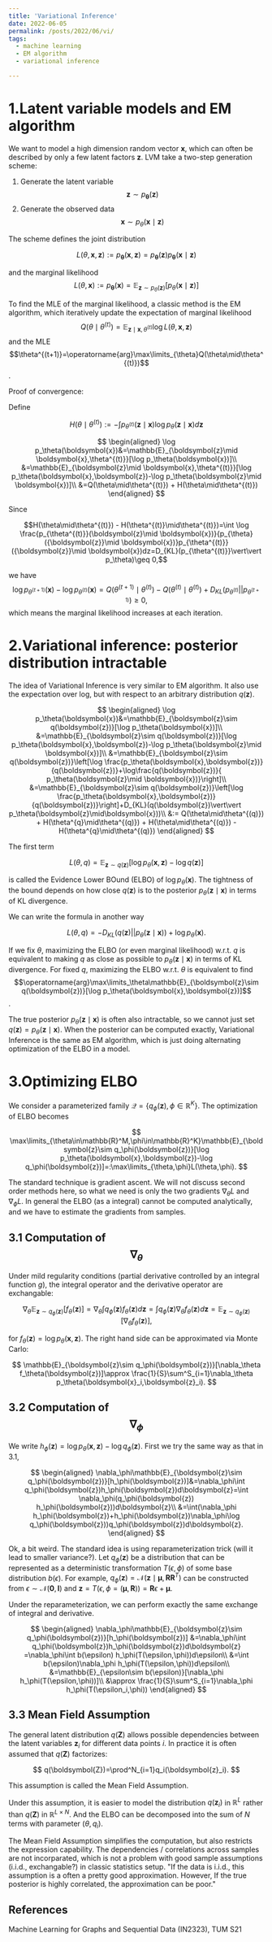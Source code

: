 ```yaml
---
title: 'Variational Inference'
date: 2022-06-05
permalink: /posts/2022/06/vi/
tags: 
  - machine learning
  - EM algorithm
  - variational inference

---
```


1.Latent variable models and EM algorithm
======
We want to model a high dimension random vector $\boldsymbol{x}$, which can often be described by only a few latent factors $\boldsymbol{z}$. LVM take a two-step generation scheme:

1. Generate the latent variable $$\boldsymbol{z} \sim p_{\boldsymbol{\theta}}(\boldsymbol{z})$$
2. Generate the observed data $$\boldsymbol{x} \sim p_{\theta}(\boldsymbol{x} \mid \boldsymbol{z})$$

The scheme defines the joint distribution 

$$
L(\theta,\boldsymbol{x},\boldsymbol{z}):=p_{\boldsymbol{\theta}}(\boldsymbol{x}, \boldsymbol{z})=p_{\boldsymbol{\theta}}(\boldsymbol{z}) p_{\boldsymbol{\theta}}(\boldsymbol{x} \mid \boldsymbol{z})
$$

and the marginal likelihood $$L(\theta,\boldsymbol{x}):=p_{\boldsymbol{\theta}}(\boldsymbol{x})=\mathbb{E}_{\boldsymbol{z}\sim p_\theta(\boldsymbol{z})}[p_\theta(\boldsymbol{x}\mid\boldsymbol{z})]$$

To find the MLE of the marginal likelihood, a classic method is the EM algorithm, which iteratively update the expectation of marginal likelihood $$Q(\theta\mid\theta^{(t)})=\mathbb{E}_{\boldsymbol{z}\mid \boldsymbol{x},\theta^{(t)}}\log L(\theta,\boldsymbol{x},\boldsymbol{z})$$
and the MLE $$\theta^{(t+1)}=\operatorname{arg}\max\limits_{\theta}Q(\theta\mid\theta^{(t)})$$.

Proof of convergence:

Define

$$
H(\theta\mid\theta^{(t)}):=-\int p_{\theta^{(t)}}(\boldsymbol{z}\mid\boldsymbol{x})\log p_\theta(\boldsymbol{z}\mid\boldsymbol{x}) d\boldsymbol{z}
$$

$$
\begin{aligned}
\log p_\theta(\boldsymbol{x})&=\mathbb{E}_{\boldsymbol{z}\mid \boldsymbol{x},\theta^{(t)}}[\log p_\theta(\boldsymbol{x})]\\
&=\mathbb{E}_{\boldsymbol{z}\mid \boldsymbol{x},\theta^{(t)}}[\log p_\theta(\boldsymbol{x},\boldsymbol{z})-\log p_\theta(\boldsymbol{z}\mid \boldsymbol{x})]\\
&=Q(\theta\mid\theta^{(t)}) + H(\theta\mid\theta^{(t)})
\end{aligned}
$$

Since 

$$H(\theta\mid\theta^{(t)}) - H(\theta^{(t)}\mid\theta^{(t)})=\int \log \frac{p_{\theta^{(t)}}(\boldsymbol{z}\mid \boldsymbol{x})}{p_{\theta}({\boldsymbol{z}}\mid \boldsymbol{x})}p_{\theta^{(t)}}({\boldsymbol{z}}\mid \boldsymbol{x})dz=D_{KL}(p_{\theta^{(t)}}\vert\vert p_\theta)\geq 0,$$

we have $$\log p_{\theta^{(t+1)}}(\boldsymbol{x})-\log p_{\theta^{(t)}}(\boldsymbol{x})=Q(\theta^{(t+1)}\mid\theta^{(t)})-Q(\theta^{(t)}\mid\theta^{(t)})+D_{KL}(p_{\theta^{(t)}}\vert\vert p_{\theta^{(t+1)}})\geq 0,$$
which means the marginal likelihood increases at each iteration.

2.Variational inference: posterior distribution intractable
======
The idea of Variational Inference is very similar to EM algorithm. It also use the expectation over log, but with respect to an arbitrary distribution $q(\boldsymbol{z})$.

$$
\begin{aligned}
\log p_\theta(\boldsymbol{x})&=\mathbb{E}_{\boldsymbol{z}\sim q(\boldsymbol{z})}[\log p_\theta(\boldsymbol{x})]\\
&=\mathbb{E}_{\boldsymbol{z}\sim q(\boldsymbol{z})}[\log p_\theta(\boldsymbol{x},\boldsymbol{z})-\log p_\theta(\boldsymbol{z}\mid \boldsymbol{x})]\\
&=\mathbb{E}_{\boldsymbol{z}\sim q(\boldsymbol{z})}\left[\log \frac{p_\theta(\boldsymbol{x},\boldsymbol{z})}{q(\boldsymbol{z})}+\log\frac{q(\boldsymbol{z})}{ p_\theta(\boldsymbol{z}\mid \boldsymbol{x})}\right]\\
&=\mathbb{E}_{\boldsymbol{z}\sim q(\boldsymbol{z})}\left[\log \frac{p_\theta(\boldsymbol{x},\boldsymbol{z})}{q(\boldsymbol{z})}\right]+D_{KL}(q(\boldsymbol{z})\vert\vert p_\theta(\boldsymbol{z}\mid\boldsymbol{x}))\\
&:= Q(\theta\mid\theta^{(q)}) + H(\theta^{q}\mid\theta^{(q)}) + H(\theta\mid\theta^{(q)}) - H(\theta^{q}\mid\theta^{(q)})
\end{aligned}
$$

The first term

$$
L(\theta, q)=\mathbb{E}_{\boldsymbol{z}\sim q(\boldsymbol{z})}\left[\log {p_\theta(\boldsymbol{x},\boldsymbol{z})}-\log{q(\boldsymbol{z})}\right]
$$

is called the Evidence Lower BOund (ELBO) of $\log p_\theta(\boldsymbol{x})$. The tightness of the bound depends on how close $q(\boldsymbol{z})$ is to the posterior $p_\theta(\boldsymbol{z}\mid\boldsymbol{x})$ in terms of KL divergence.

We can write the formula in another way

$$
L(\theta,q)=-D_{KL}(q(\boldsymbol{z})\vert\vert p_\theta(\boldsymbol{z}\mid\boldsymbol{x}))+\log p_\theta(\boldsymbol{x}).
$$

If we fix $\theta$, maximizing the ELBO (or even marginal likelihood) w.r.t. $q$ is equivalent to
making $q$ as close as possible to $p_\theta(\boldsymbol{z}\mid\boldsymbol{x})$ in terms of KL divergence. For fixed $q$, maximizing the ELBO  w.r.t. $\theta$ is equivalent to find $$\operatorname{arg}\max\limits_\theta\mathbb{E}_{\boldsymbol{z}\sim q(\boldsymbol{z})}[\log p_\theta(\boldsymbol{x},\boldsymbol{z})]$$.

The true posterior $p_\theta(\boldsymbol{z}\mid\boldsymbol{x})$ is often also intractable, so we cannot just set $q(\boldsymbol{z})=p_\theta(\boldsymbol{z}\mid\boldsymbol{x})$. When the posterior can be computed exactly, Variational Inference is the same as EM algorithm, which is just doing alternating optimization of the ELBO in a model.

3.Optimizing ELBO
======
We consider a parameterized family $\mathcal{Q}=\{q_\phi(\boldsymbol{z}),\phi\in\mathbb{R}^K\}$. The optimization of ELBO becomes

$$
\max\limits_{\theta\in\mathbb{R}^M,\phi\in\mathbb{R}^K}\mathbb{E}_{\boldsymbol{z}\sim q_\phi(\boldsymbol{z})}[\log p_\theta(\boldsymbol{x},\boldsymbol{z})-\log q_\phi(\boldsymbol{z})]=:\max\limits_{\theta,\phi}L(\theta,\phi).
$$

The standard technique is gradient ascent. We will not discuss second order methods here, so what we need is only the two gradients $\nabla_\theta L$ and $\nabla_\phi L$. In general the ELBO (as a integral) cannot be computed analytically, and we have to estimate the gradients from samples.

3.1 Computation of $$\nabla_\theta$$
------
Under mild regularity conditions (partial derivative controlled by an integral function $g$), the integral operator and the derivative operator are exchangable: 

$$
\nabla_\theta\mathbb{E}_{\boldsymbol{z}\sim q_\phi(\boldsymbol{z})}[f_\theta(\boldsymbol{z})]=\nabla_\theta\int q_\phi(\boldsymbol{z})f_\theta(\boldsymbol{z})d\boldsymbol{z}=\int q_\phi(\boldsymbol{z})\nabla_\theta f_\theta(\boldsymbol{z})d\boldsymbol{z}=\mathbb{E}_{\boldsymbol{z}\sim q_\phi(\boldsymbol{z})}[\nabla_\theta f_\theta(\boldsymbol{z})],
$$

for $f_\theta(\boldsymbol{z})=\log p_\theta(\boldsymbol{x},\boldsymbol{z})$. The right hand side can be approximated via Monte Carlo:

$$
\mathbb{E}_{\boldsymbol{z}\sim q_\phi(\boldsymbol{z})}[\nabla_\theta f_\theta(\boldsymbol{z})]\approx \frac{1}{S}\sum^S_{i=1}\nabla_\theta p_\theta(\boldsymbol{x}_i,\boldsymbol{z}_i).
$$

3.2  Computation of $$\nabla_\phi$$
------
We write $h_\phi(\boldsymbol{z})=\log p_\theta(\boldsymbol{x},\boldsymbol{z})-\log q_\phi(\boldsymbol{z})$. First we try the same way as that in 3.1, 

$$
\begin{aligned}
\nabla_\phi\mathbb{E}_{\boldsymbol{z}\sim q_\phi(\boldsymbol{z})}[h_\phi(\boldsymbol{z})]&=\nabla_\phi\int q_\phi(\boldsymbol{z})h_\phi(\boldsymbol{z})d\boldsymbol{z}=\int \nabla_\phi(q_\phi(\boldsymbol{z}) h_\phi(\boldsymbol{z}))d\boldsymbol{z}\\
&=\int(\nabla_\phi h_\phi(\boldsymbol{z})+h_\phi(\boldsymbol{z})\nabla_\phi\log q_\phi(\boldsymbol{z}))q_\phi(\boldsymbol{z})d\boldsymbol{z}.
\end{aligned}
$$

Ok, a bit weird. The standard idea is using reparameterization trick (will it lead to smaller variance?). Let $q_\phi(\boldsymbol{z})$ be a distribution that can be represented as a deterministic transformation $T(\epsilon, \phi)$ of some base distribution $b(\epsilon)$. For example, $q_\phi(\boldsymbol{z})=\mathcal{N}(\boldsymbol{z}\mid\boldsymbol{\mu},\boldsymbol{R}\boldsymbol{R}^T)$ can be constructed from $\epsilon\sim\mathcal{N}(\boldsymbol{0},\boldsymbol{I})$ and $\boldsymbol{z}=T(\epsilon, \phi=(\boldsymbol{\mu},\boldsymbol{R}))=\boldsymbol{R}\epsilon+\boldsymbol{\mu}$.

Under the reparameterization, we can perform exactly the same exchange of integral and derivative.

$$
\begin{aligned}
\nabla_\phi\mathbb{E}_{\boldsymbol{z}\sim q_\phi(\boldsymbol{z})}[h_\phi(\boldsymbol{z})]
&=\nabla_\phi\int q_\phi(\boldsymbol{z})h_\phi(\boldsymbol{z})d\boldsymbol{z}
=\nabla_\phi\int b(\epsilon) h_\phi(T(\epsilon,\phi))d\epsilon\\
&=\int b(\epsilon)\nabla_\phi h_\phi(T(\epsilon,\phi))d\epsilon\\
&=\mathbb{E}_{\epsilon\sim b(\epsilon)}[\nabla_\phi h_\phi(T(\epsilon,\phi))]\\
&\approx \frac{1}{S}\sum^S_{i=1}\nabla_\phi h_\phi(T(\epsilon_i,\phi))
\end{aligned}
$$

3.3 Mean Field Assumption
------
The general latent distribution $q(\boldsymbol{Z})$ allows possible dependencies between the latent variables $\boldsymbol{z}_i$ for different data points $i$. In practice it is often assumed that $q(\boldsymbol{Z})$ factorizes:

$$
q(\boldsymbol{Z})=\prod^N_{i=1}q_i(\boldsymbol{z}_i).
$$

This assumption is called the Mean Field Assumption. 

Under this assumption, it is easier to model the distribution $q(\boldsymbol{z}_i)$ in $\mathbb{R}^L$ rather than $q(\boldsymbol{Z})$ in $\mathbb{R}^{L\times N}$. And the ELBO can be decomposed into the sum of $N$ terms with parameter $(\theta, q_i)$.

The Mean Field Assumption simplifies the computation, but also restricts the expression capability. The dependencies / correlations across samples are not incorparated, which is not a problem with good sample assumptions (i.i.d., exchangable?) in classic statistics setup. "If the data is i.i.d., this assumption is a often a pretty good approximation. However, If the true posterior is highly correlated, the approximation can be poor."


References
------

Machine Learning for Graphs and Sequential Data (IN2323), TUM S21 


<!-- Aren't headings cool?
<!------>
